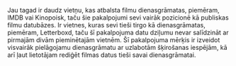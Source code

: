 Jau tagad ir daudz vietņu, kas atbalsta filmu dienasgrāmatas, piemēram, IMDB vai Kinopoisk, taču šie pakalpojumi sevi vairāk pozicionē kā publiskas filmu datubāzes. Ir vietnes, kuras sevi tieši tirgo kā dienasgrāmatas, piemēram, Letterboxd, taču šī pakalpojuma datu dziļumu nevar salīdzināt ar pirmajām divām pieminētajām vietnēm. Šī pakalpojuma mērķis ir izveidot visvairāk pielāgojamu dienasgrāmatu ar uzlabotām šķirošanas iespējām, kā arī ļaut lietotājam rediģēt filmas datus tieši savai dienasgrāmatai.
